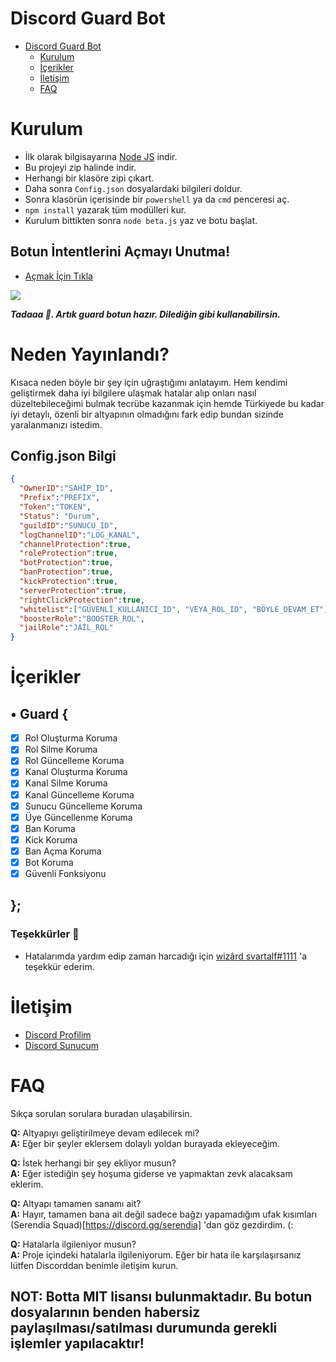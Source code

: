 # Discord Guard Bot


 - [Discord Guard Bot](https://github.com/beT4w/bet4Guard)
      - [Kurulum](#kurulum)
      - [İçerikler](#İçerikler)
      - [İletişim](#İletişim)
      - [FAQ](#faq)


# Kurulum
* İlk olarak bilgisayarına [Node JS](https://nodejs.org/en/) indir.
* Bu projeyi zip halinde indir.
* Herhangi bir klasöre zipi çıkart.
* Daha sonra `Config.json` dosyalardaki bilgileri doldur.
* Sonra klasörün içerisinde bir `powershell` ya da `cmd` penceresi aç.
* ```npm install``` yazarak tüm modülleri kur.
* Kurulum bittikten sonra ```node beta.js``` yaz ve botu başlat.


## Botun İntentlerini Açmayı Unutma!
* [Açmak İçin Tıkla](https://discord.com/developers/applications)
<img src="https://cdn.discordapp.com/attachments/818953120452575322/851116463166849054/3P4KKB.png"/>

***Tadaaa 🎉. Artık guard botun hazır. Dilediğin gibi kullanabilirsin.***


# Neden Yayınlandı?
 Kısaca neden böyle bir şey için uğraştığımı anlatayım. Hem kendimi geliştirmek daha iyi bilgilere ulaşmak hatalar alıp onları nasıl düzeltebileceğimi bulmak tecrübe kazanmak için hemde Türkiyede bu kadar iyi detaylı, özenli bir altyapının olmadığını fark edip bundan sizinde yaralanmanızı istedim.



## Config.json Bilgi

```json
{
  "OwnerID":"SAHİP_ID", 
  "Prefix":"PREFİX", 
  "Token":"TOKEN", 
  "Status": "Durum",
  "guildID":"SUNUCU_ID", 
  "logChannelID":"LOG_KANAL", 
  "channelProtection":true,
  "roleProtection":true,
  "botProtection":true,
  "banProtection":true,
  "kickProtection":true,
  "serverProtection":true,
  "rightClickProtection":true, 
  "whitelist":["GÜVENLİ_KULLANICI_ID", "VEYA_ROL_ID", "BÖYLE_DEVAM_ET"], 
  "boosterRole":"BOOSTER_ROL", 
  "jailRole":"JAİL_ROL" 
}
```


# İçerikler

## • Guard {
  - [x] Rol Oluşturma Koruma
  - [x] Rol Silme Koruma
  - [x] Rol Güncelleme Koruma
  - [x] Kanal Oluşturma Koruma
  - [x] Kanal Silme Koruma
  - [x] Kanal Güncelleme Koruma
  - [x] Sunucu Güncelleme Koruma
  - [x] Üye Güncellenme Koruma
  - [x] Ban Koruma
  - [x] Kick Koruma
  - [x] Ban Açma Koruma
  - [x] Bot Koruma
  - [x] Güvenli Fonksiyonu
## };

### Teşekkürler 🧡
 - Hatalarımda yardım edip zaman harcadığı için [wizârd svartalf#1111](https://discord.com/users/852603732494647347) 'a teşekkür ederim.

# İletişim
* [Discord Profilim](https://discord.com/users/852615172673503262)
* [Discord Sunucum](https://discord.gg/58UAMVJTSH)

# FAQ
Sıkça sorulan sorulara buradan ulaşabilirsin.

**Q:** Altyapıyı geliştirilmeye devam edilecek mi?<br />
**A:** Eğer bir şeyler eklersem dolaylı yoldan burayada ekleyeceğim.

**Q:** İstek herhangi bir şey ekliyor musun?<br />
**A:** Eğer istediğin şey hoşuma giderse ve yapmaktan zevk alacaksam eklerim.

**Q:** Altyapı tamamen sanamı ait?<br />
**A:** Hayır, tamamen bana ait değil sadece bağzı yapamadığım ufak kısımları (Serendia Squad)[https://discord.gg/serendia] 'dan göz gezdirdim. (:

**Q:** Hatalarla ilgileniyor musun?<br />
**A:** Proje içindeki hatalarla ilgileniyorum. Eğer bir hata ile karşılaşırsanız lütfen Discorddan benimle iletişim kurun. 


## NOT: Botta MIT lisansı bulunmaktadır. Bu botun dosyalarının benden habersiz paylaşılması/satılması durumunda gerekli işlemler yapılacaktır!
